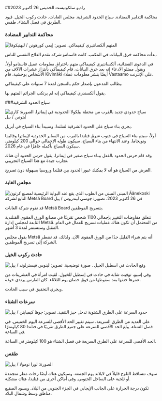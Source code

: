 ##راديو سلكوتيست الخميس 26 أكتوبر 2023

محاكمة التدابير المضادة. سياج الحدود الشرقية. مجلس الغابات. حادث ركوب الخيل. قيود الطريق في فصل الشتاء. طقس.

### محاكمة التدابير المضادة

![المتهم ألكسانتيري كيفيماكي. تصوير: إيمي كورهونن / ليهتيكوفا](https://images.cdn.yle.fi/image/upload/c_crop,h_2875,w_5112,x_0,y_568/ar_1.7777777777777777,c_fill,g_faces,h_675,w_1200/dpr_1.0/q_auto:eco/f_auto/fl_lossy/v1698305049/39-1191484653a13e7df175)

بدأت محاكمة خرق البيانات في المكتب. كانت فاستامو شركة تقدم العلاج النفسي للناس.

في الدعوى القضائية، ألكسانتيري كيفيماكي متهم باختراق معلومات عميل فاستامو أولاً. ويقول ممثلو الادعاء إنه بعد خرق البيانات، قام كيفيماكي بابتزاز عشرات الآلاف من الأشخاص بوحشية. قام Kivimäki أيضًا بنشر معلومات عملاء Vastaamo على الإنترنت.

يطالب المدعون بإصدار حكم بالسجن لمدة 7 سنوات على كيفيماكي.

يقول ألكسندري كيفيماكي إنه لم يرتكب الجرائم المتهم بها.

###سياج الحدود الشرقية

![سياج حدودي جديد بالقرب من محطة بيلكولا الحدودية في إيماترا. الصورة: كاري ليتونين / ييل](https://images.cdn.yle.fi/image/upload/c_crop,h_2243,w_3993,x_0,y_0/ar_1.7777777777777777,c_fill,g_faces,h_675,w_1200/dpr_1.0/q_auto:eco/f_auto/fl_lossy/v1698323397/39-1191724653a55b2a04b0)

يجري بناء سياج على الحدود الشرقية لفنلندا. وسيبدأ بناء السياج في أبريل.

أولاً، سيتم بناء السياج في جنوب شرق فنلندا بالقرب من المعابر الحدودية لإيماترا وفاليما ونويجاما. وعند الانتهاء من بناء السياج، سيكون طوله الإجمالي حوالي 200 كيلومتر. سيكون السياج بأكمله جاهزًا في عام 2026.

وقد قام حرس الحدود بالفعل ببناء سياج صغير في إيماترا. يقول حرس الحدود أن هناك تجارب جيدة مع هذا السياج التجريبي.

الغرض من السياج هو أنه لا يمكنك عبور الحدود بين فنلندا وروسيا بسهولة دون تصريح.

### مجلس الغابة

![المبنى المبني من الطوب الذي يقع عند البوابة الرئيسية لمصنع كرتون Äänekoski التابع لشركة Metsä Board في 26 أكتوبر 2023. تصوير: جوسي ليندروس / ييل](https://images.cdn.yle.fi/image/upload/c_crop,h_2267,w_4031,x_0,y_0/ar_1.7777777777777777,c_fill,g_faces,h_675,w_1200/dpr_1.0/q_auto:eco/f_auto/fl_lossy/v1698319726/39-1191672653a4ca1724ad)

قد تقوم شركة الغابات Metsä Board بتسريح الموظفين.

تتعلق مفاوضات التغيير بإجمالي 1100 شخص تقريبًا في مصانع الورق المقوى الفنلندية التابعة لمجلس إدارة Metsä. من المحتمل أن تكون هناك عمليات تسريح للعمال في العام المقبل وستستمر لمدة 3 أشهر.

يقول مجلس Metsä أنه يتم شراء القليل جدًا من الورق المقوى الآن. ولذلك، قد تضطر الشركة إلى تسريح الموظفين.

### حادث ركوب الخيل

![ وقع الحادث في اسطبل الخيل . صورة توضيحية. تصوير: لينوس فيسترلوند / ييل](https://images.cdn.yle.fi/image/upload/c_crop,h_3375,w_6000,x_0,y_387/ar_1.7777777777777777,c_fill,g_faces,h_675,w_1200/dpr_1.0/q_auto:eco/f_auto/fl_lossy/v1692692625/39-116023264e46d0e45030)

وفي إسبو، توفيت شابة في حادث في إسطبل للخيول. لقيت امرأة في العشرينات من عمرها حتفها بعد سقوطها من فوق حصان يوم الثلاثاء. كان الفارس يرتدي خوذة.

ويجري التحقيق في سبب الحادث.

### سرعات الشتاء

![حدود السرعة على الطرق الشتوية تدخل حيز التنفيذ. تصوير: جوها كيمباينن / ييل](https://images.cdn.yle.fi/image/upload/c_crop,h_2250,w_4000,x_0,y_0/ar_1.7777777777777777,c_fill,g_faces,h_675,w_1200/dpr_1.0/q_auto:eco/f_auto/fl_lossy/v1603287400/39-7327705f903747751c2)

على العديد من الطرق السريعة، سيتم تغيير الحد الأقصى للسرعة اليوم الخميس. في فصل الشتاء، يبلغ الحد الأقصى للسرعة على جميع الطرق تقريبًا في فنلندا 80 كيلومترًا في الساعة.

الحد الأقصى للسرعة على الطرق السريعة في فصل الشتاء هو 100 كيلومتر في الساعة.

### طقس

![ الصورة: لورا تومولا / ييل](https://images.cdn.yle.fi/image/upload/c_crop,h_1080,w_1919,x_0,y_0/ar_1.7777777777777777,c_fill,g_faces,h_675,w_1200/dpr_1.0/q_auto:eco/f_auto/fl_lossy/v1698292510/39-11913736539e2ff81a55)

سوف تتساقط الثلوج قليلاً في لابلاند يوم الجمعة. وسيكون هناك أيضًا زخات مطر متجمدة أو ثلجية على الساحل الجنوبي. وفي أماكن أخرى من فنلندا، هناك مشكلة.

تكون درجة الحرارة على الجانب الإيجابي في الجزء الجنوبي من البلاد. ويسود الصقيع مناطق وسط وشمال البلاد.